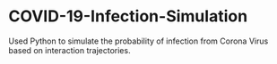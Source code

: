 # COVID-19-Infection-Simulation
Used Python to simulate the probability of infection from Corona Virus based on interaction trajectories.
